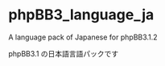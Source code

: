 phpBB3_language_ja
==================

A language pack of Japanese for phpBB3.1.2

phpBB3.1 の日本語言語パックです
